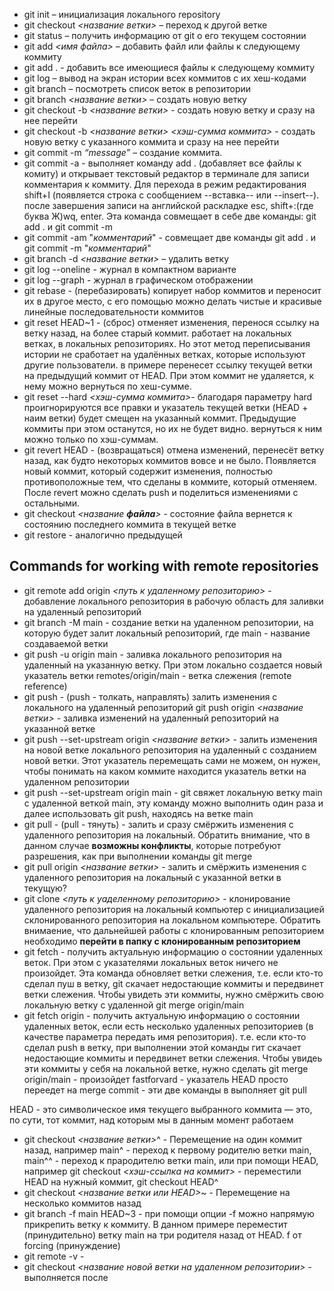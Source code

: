 * git init – инициализация локального repository
* git checkout *<название ветки>* – переход к другой ветке
* git status – получить информацию от git о его текущем состоянии
* git add *<имя файла>* – добавить файл или файлы к следующему коммиту
* git add . - добавить все имеющиеся файлы к следующему коммиту
* git log – вывод на экран истории всех коммитов с их хеш-кодами
* git branch – посмотреть список веток в репозитории
* git branch *<название ветки>* – создать новую ветку
* git checkout -b *<название ветки>* - создать новую ветку и сразу на нее перейти
* git checkout -b *<название ветки>* *<хэш-сумма коммита>* - создать новую ветку с указанного коммита и сразу на нее перейти
* git commit -m *“message”* – создание коммита.
* git commit -a - выполняет команду add . (добавляет все файлы к комиту) и открывает текстовый редактор в терминале для записи комментария к коммиту. Для перехода в режим редактирования shift+I (появляется строка с сообщением --вставка-- или --insert--). после завершения записи на английской раскладке esc, shift+:(где буква Ж)wq, enter. Эта команда совмещает в себе две команды: git add . и git commit -m
* git commit -am "*комментарий*" - совмещает две команды git add . и git commit -m "*комментарий*"
* git branch -d *<название ветки>* – удалить ветку
* git log --oneline - журнал в компактном варианте
* git log --graph - журнал в графическом отображении
* git rebase - (перебазировать) копирует набор коммитов и переносит их в другое место, c его помощью можно делать чистые и красивые линейные последовательности коммитов
* git reset HEAD~1 - (сброс) отменяет изменения, перенося ссылку на ветку назад, на более старый коммит. работает на локальных ветках, в локальных репозиториях. Но этот метод переписывания истории не сработает на удалённых ветках, которые используют другие пользователи. в примере перенесет ссылку текущей ветки на предыдущий коммит от HEAD. При этом коммит не удаляется, к нему можно вернуться по хеш-сумме.
* git reset --hard *<хэш-сумма коммита>*- благодаря параметру hard проигнорируются все правки и указатель текущей ветки (HEAD + наим ветки) будет смещен на указанный коммит. Предыдущие коммиты при этом останутся, но их не будет видно. вернуться к ним можно только по хэш-суммам.
* git revert HEAD - (возвращаться) отмена изменений, перенесёт ветку назад, как будто некоторых коммитов вовсе и не было. Появляется новый коммит, который содержит изменения, полностью противоположные тем, что сделаны в коммите, который отменяем. После revert можно сделать push и поделиться изменениями с остальными.
* git checkout *<название **файла**>* - состояние файла вернется к состоянию последнего коммита в текущей ветке
* git restore - аналогично предыдущей
## Commands for working with remote repositories
* git remote add origin *<путь к удаленному репозиторию>* - добавление локального репозитория в рабочую область для заливки на удаленный репозиторий 
* git branch -M main - создание ветки на удаленном репозитории, на которую будет залит локальный репозиторий, где main - название создаваемой ветки
* git push -u origin main - заливка локального репозитория на удаленный на указанную ветку. При этом локально создается новый указатель ветки remotes/origin/main - ветка слежения (remote reference)
* git push - (push - толкать, направлять) залить изменения с локального на удаленный репозиторий
git push origin *<название ветки>* - заливка изменений на удаленный репозиторий на указанной ветке
* git push --set-upstream origin *<название ветки>* - залить изменения на новой ветке локального репозитория на удаленный с созданием новой ветки. Этот указатель перемещать сами не можем, он нужен, чтобы понимать на каком коммите находится указатель ветки на удаленном репозитории
* git push --set-upstream origin main - git свяжет локальную ветку main с удаленной веткой main, эту команду можно выполнить один раза и далее использовать git push, находясь на ветке main
* git pull - (pull - тянуть) - залить и сразу смёржить изменения с удаленного репозитория на локальный. Обратить внимание, что в данном случае **возможны конфликты**, которые потребуют разрешения, как при выполнении команды git merge
* git pull origin *<название ветки>* - залить и смёржить изменения с удаленного репозитория на локальный с указанной ветки в текущую?
* git clone *<путь к уаделенному репозиторию>* - клонирование удаленного репозитория на локальный компьютер с инициализацией склонированного репозитория на локальном компьютере. Обратить внимаение, что дальнейшей работы с клонированным репозиторием необходимо **перейти в папку с клонированным репозиторием**
* git fetch - получить актуальную информацию о состоянии удаленных веток. При этом с указателями локальных веток ничего не произойдет. Эта команда обновляет ветки слежения, т.е. если кто-то сделал пуш в ветку, git скачает недостающие коммиты и передвинет ветки слежения. Чтобы увидеть эти коммиты, нужно смёржить свою локальную ветку с удаленной git merge origin/main 
* git fetch origin - получить актуальную информацию о состоянии удаленных веток, если есть несколько удаленных репозиториев (в качестве параметра передать имя репозитория). т.е. если кто-то сделал push в ветку, при выполнении этой команды гит скачает недостающие коммиты и передвинет ветки слежения. Чтобы увидеь эти коммиты у себя на локальной ветке, нужно сделать git merge origin/main - произойдет fastforvard - указатель HEAD просто переедет на merge commit - эти две команды в выполняет git pull

HEAD - это символическое имя текущего выбранного коммита — это, по сути, тот коммит, над которым мы в данным момент работаем
* git checkout *<название ветки>*^ - Перемещение на один коммит назад, например main^ - переход к первому родителю ветки main, main^^ - переход к прародителю ветки main, или при помощи HEAD, например git checkout *<хэш-ссылка на коммит>* - переместили HEAD на нужный коммит, git checkout HEAD^
* git checkout *<название ветки или HEAD>*~*<num>* - Перемещение на несколько коммитов назад
* git branch -f main HEAD~3 - при помощи опции -f можно напрямую прикрепить ветку к коммиту. В данном примере переместит (принудительно) ветку main на три родителя назад от HEAD. f от forcing (принуждение)
* git remote -v - 
* git checkout *<название новой ветки на удаленном репозитории>* - выполняется после 